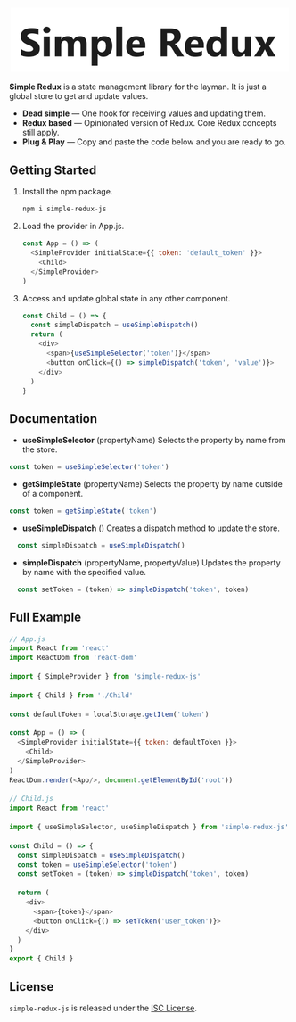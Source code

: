 
<h1 align="center">
  <img alt="hybrids - the web components" src="https://raw.githubusercontent.com/LiveDuo/simple-redux/master/assets/simple-redux-logo.png" width="500" align="center">
  <br/>
</h1>

<!--
[![npm version](https://img.shields.io/npm/v/hybrids.svg?style=flat)](https://www.npmjs.com/package/hybrids)
[![bundle size](https://img.shields.io/bundlephobia/minzip/hybrids.svg?label=minzip)](https://bundlephobia.com/result?p=hybrids)
[![npm](https://img.shields.io/npm/dt/hybrids.svg)](https://www.npmjs.com/package/hybrids)
[![GitHub](https://img.shields.io/github/license/hybridsjs/hybrids.svg)](LICENSE)
-->

**Simple Redux** is a state management library for the layman. It is just a global store to get and update values.

* **Dead simple** — One hook for receiving values and updating them.
* **Redux based** — Opinionated version of Redux. Core Redux concepts still apply.
* **Plug & Play** — Copy and paste the code below and you are ready to go.

## Getting Started

1. Install the npm package.
    ```javascript
    npm i simple-redux-js
    ```

2. Load the provider in App.js.

    ```javascript
    const App = () => (
      <SimpleProvider initialState={{ token: 'default_token' }}>
        <Child>
      </SimpleProvider>
    )
    ```

3. Access and update global state in any other component.

    ```javascript
    const Child = () => {
      const simpleDispatch = useSimpleDispatch()
      return (
        <div>
          <span>{useSimpleSelector('token')}</span>
          <button onClick={() => simpleDispatch('token', 'value')}>
        </div>
      )
    }
    ```

## Documentation

- **useSimpleSelector** (propertyName<string>)
Selects the property by name from the store.
``` javascript
const token = useSimpleSelector('token')
```

- **getSimpleState** (propertyName<string>)
Selects the property by name outside of a component.
``` javascript
const token = getSimpleState('token')
```

- **useSimpleDispatch** ()
Creates a dispatch method to update the store.
``` javascript
  const simpleDispatch = useSimpleDispatch()
```

- **simpleDispatch** (propertyName<string>, propertyValue<string>)
Updates the property by name with the specified value.
``` javascript
  const setToken = (token) => simpleDispatch('token', token)
```

<!--
## Online Examples

- [&lt;user-auth&gt;](https://brokenlink.com) - user auth state
- [&lt;todo-app&gt;](https://brokenlink.com) - todo app example
-->

## Full Example

```javascript
// App.js
import React from 'react'
import ReactDom from 'react-dom'

import { SimpleProvider } from 'simple-redux-js'

import { Child } from './Child'

const defaultToken = localStorage.getItem('token')

const App = () => (
  <SimpleProvider initialState={{ token: defaultToken }}>
    <Child>
  </SimpleProvider>
)
ReactDom.render(<App/>, document.getElementById('root'))

// Child.js
import React from 'react'

import { useSimpleSelector, useSimpleDispatch } from 'simple-redux-js'

const Child = () => {
  const simpleDispatch = useSimpleDispatch()
  const token = useSimpleSelector('token')
  const setToken = (token) => simpleDispatch('token', token)

  return (
    <div>
      <span>{token}</span>
      <button onClick={() => setToken('user_token')}>
    </div>
  )
}
export { Child }
```

## License

`simple-redux-js` is released under the [ISC License](LICENSE).

